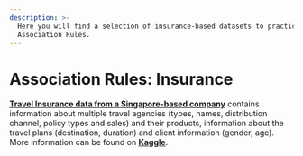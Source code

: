 ```yaml
---
description: >-
  Here you will find a selection of insurance-based datasets to practice
  Association Rules.
---
```


# Association Rules: Insurance

[**Travel Insurance data from a Singapore-based company**](https://github.com/MaurissaCM/Decoded-DA-Datastore/raw/master/data/travel-insurance.zip) contains information about multiple travel agencies \(types, names, distribution channel, policy types and sales\) and their products,  information about the travel plans \(destination, duration\) and client information \(gender, age\). More information can be found on [**Kaggle**](https://www.kaggle.com/mhdzahier/travel-insurance).

